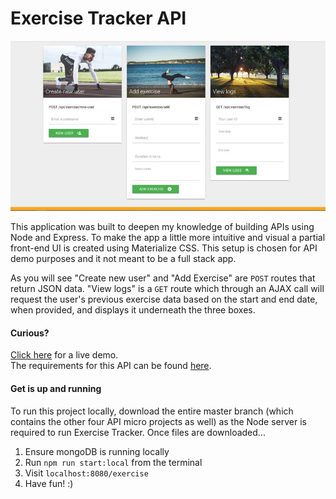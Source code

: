# Exercise Tracker API

![Exercise Tracker by Roy Scheffers](https://raw.githubusercontent.com/rscheffers82/API-microservices/master/exercise-tracker/public/images/exercise-tracker-social.jpg)

This application was built to deepen my knowledge of building APIs using Node and Express. To make the app a little more intuitive and visual a partial front-end UI is created using Materialize CSS. This setup is chosen for API demo purposes and it not meant to be a full stack app.

As you will see "Create new user" and "Add Exercise" are `POST` routes that return JSON data. "View logs" is a `GET` route which through an AJAX call will request the user's previous exercise data based on the start and end date, when provided, and displays it underneath the three boxes. 

#### Curious?

[Click here](https://rs82.herokuapp.com/exercise/) for a live demo.
<br />The requirements for this API can be found [here](http://beta.freecodecamp.com/en/challenges/api-and-microservice-projects/exercise-tracker).

#### Get is up and running

To run this project locally, download the entire master branch (which contains the other four API micro projects as well) as the Node server is required to run Exercise Tracker. Once files are downloaded...

1. Ensure mongoDB is running locally
2. Run `npm run start:local` from the terminal
3. Visit `localhost:8080/exercise`
4. Have fun! :)
